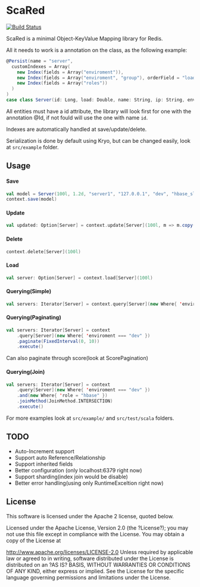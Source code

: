 ScaRed
=========
[![Build Status](https://travis-ci.org/rodrigopr/scared.png?branch=master)](https://travis-ci.org/rodrigopr/scared)

ScaRed is a minimal Object-KeyValue Mapping library for Redis.

All it needs to work is a annotation on the class, as the following example:

```scala
@Persist(name = "server",
  customIndexes = Array(
    new Index(fields = Array("enviroment")),
    new Index(fields = Array("enviroment", "group"), orderField = "load"),
    new Index(fields = Array("roles"))
  )
)
case class Server(id: Long, load: Double, name: String, ip: String, enviroment: String, group: String, roles: List[String])
```

All entities must have a id attribute,
the library will look first for one with the annotation @Id,
if not fould will use the one with name `id`.

Indexes are automatically handled at save/update/delete.

Serialization is done by default using Kryo, but can be changed easily, look at `src/example` folder.

Usage
----------

#### Save
```scala
val model = Server(100l, 1.2d, "server1", "127.0.0.1", "dev", "hbase_slave", List("redis-srv", "hbase"))
context.save(model)
```

#### Update
```scala
val updated: Option[Server] = context.update[Server](100l, m => m.copy(name = "server02", enviroment="production"))
```

#### Delete
```scala
context.delete[Server](100l)
```

#### Load
```scala
val server: Option[Server] = context.load[Server](100l)
```

#### Querying(Simple)
```scala
val servers: Iterator[Server] = context.query[Server](new Where{ 'enviroment === "dev" }).execute()
```

#### Querying(Paginating)
```scala
val servers: Iterator[Server] = context
    .query[Server](new Where{ 'enviroment === "dev" })
    .paginate(FixedInterval(0, 10))
    .execute()
```
Can also paginate through score(look at ScorePagination)

#### Querying(Join)
```scala
val servers: Iterator[Server] = context
    .query[Server](new Where{ 'enviroment === "dev" })
    .and(new Where{ 'role = "hbase" })
    .joinMethod(JoinMethod.INTERSECTION)
    .execute()
```

For more examples look at `src/example/` and `src/test/scala` folders.

TODO
-----------
  - Auto-Increment support
  - Support auto Reference/Relationship
  - Support inherited fields
  - Better configuration (only localhost:6379 right now)
  - Support sharding(index join would be disable)
  - Better error handling(using only RuntimeExceltion right now)


License
-----------
This software is licensed under the Apache 2 license, quoted below.

Licensed under the Apache License, Version 2.0 (the ?License?); you may not
use this file except in compliance with the License. You may obtain a copy of
the License at

http://www.apache.org/licenses/LICENSE-2.0
Unless required by applicable law or agreed to in writing, software
distributed under the License is distributed on an ?AS IS? BASIS, WITHOUT
WARRANTIES OR CONDITIONS OF ANY KIND, either express or implied. See the
License for the specific language governing permissions and limitations under
the License.

